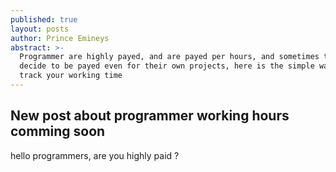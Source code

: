 ```yaml
---
published: true
layout: posts
author: Prince Emineys
abstract: >-
  Programmer are highly payed, and are payed per hours, and sometimes they can
  decide to be payed even for their own projects, here is the simple way to
  track your working time
---
```

## New post about programmer working hours comming soon

hello programmers, are you highly paid ?
